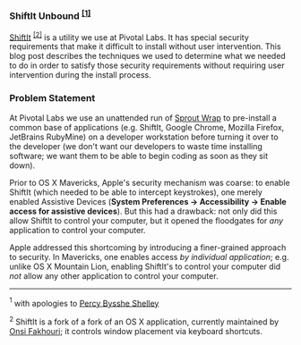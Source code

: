 ### ShiftIt Unbound <sup>[[1]](#prometheus)</sup> 

[ShiftIt](https://github.com/onsi/ShiftIt) <sup>[[2]](#shiftit)</sup> is a utility we use at Pivotal Labs.  It has special security requirements that make it difficult to install without user intervention. This blog post describes the techniques we used to determine what we needed to do in order to satisfy those security requirements without requiring user intervention during the install process.

### Problem Statement

At Pivotal Labs we use an unattended run of [Sprout Wrap](https://github.com/pivotal-sprout/sprout-wrap) to pre-install a common base of applications (e.g. ShiftIt, Google Chrome, Mozilla Firefox, JetBrains RubyMine) on a developer workstation before turning it over to the developer (we don't want our developers to waste time installing software; we want them to be able to begin coding as soon as they sit down).

Prior to OS X Mavericks, Apple's security mechanism was coarse:  to enable ShiftIt (which needed to be able to intercept keystrokes), one merely enabled Assistive Devices (**System Preferences &rarr; Accessibility &rarr; Enable access for assistive devices**). But this had a drawback: not only did this allow ShiftIt to control your computer, but it opened the floodgates for *any* application to control your computer.

Apple addressed this shortcoming by introducing a finer-grained approach to security. In Mavericks, one enables access *by individual application*; e.g. unlike OS X Mountain Lion, enabling ShiftIt's to control your computer did *not* allow any other application to control your computer.



---

<a name="prometheus"><sup>1</sup></a> with apologies to [Percy Bysshe Shelley](http://en.wikipedia.org/wiki/Prometheus_Unbound_%28Shelley%29)

<a name="shiftit"><sup>2</sup></a> ShiftIt is a fork of a fork of an OS X application, currently maintained by [Onsi Fakhouri](https://github.com/onsi); it controls window placement via keyboard shortcuts.